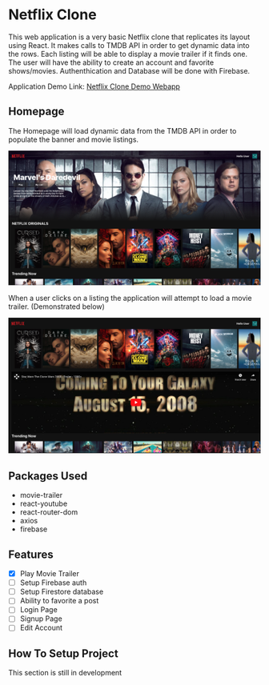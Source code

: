 # Netflix Clone

This web application is a very basic Netflix clone that replicates its layout using React. It makes calls to TMDB API in order to get dynamic data into the rows. Each listing will be able to display a movie trailer if it finds one. The user will have the ability to create an account and favorite shows/movies. Authenthication and Database will be done with Firebase.

Application Demo Link: [Netflix Clone Demo Webapp](https://netflix-clone.sauldesigns.me)

## Homepage

The Homepage will load dynamic data from the TMDB API in order to populate the banner and movie listings.

![Homepage](./screenshots/homepage.png)

When a user clicks on a listing the application will attempt to load a movie trailer.
(Demonstrated below)

![Trailer View](./screenshots/trailer_view.png)

## Packages Used

- movie-trailer
- react-youtube
- react-router-dom
- axios
- firebase

## Features

- [x] Play Movie Trailer
- [ ] Setup Firebase auth
- [ ] Setup Firestore database
- [ ] Ability to favorite a post
- [ ] Login Page
- [ ] Signup Page
- [ ] Edit Account

## How To Setup Project

This section is still in development
